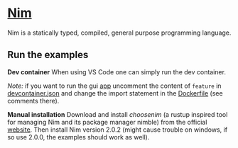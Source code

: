 # [Nim](https://nim-lang.org/)

Nim is a statically typed, compiled, general purpose programming language.

## Run the examples

**Dev container**
When using VS Code one can simply run the dev container. 

*Note:* if you want to run the gui [app](./app) uncomment the content of `feature` in [devcontainer.json](.devcontainer/devcontainer.json) and change the import statement in the [Dockerfile](.devcontainer/Dockerfile) (see comments there).

**Manual installation**
Download and install *choosenim* (a rustup inspired tool for managing Nim and its package manager nimble) from the official [website](https://nim-lang.org/install.html). Then install Nim version 2.0.2 (might cause trouble on windows, if so use 2.0.0, the examples should work as well).

